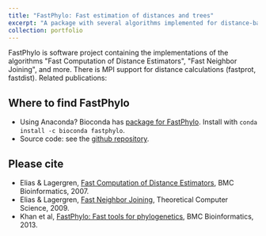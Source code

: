 ```yaml
---
title: "FastPhylo: Fast estimation of distances and trees"
excerpt: "A package with several algorithms implemented for distance-based phylogeny inference"
collection: portfolio
---
```



FastPhylo is software project containing the implementations of the algorithms
"Fast Computation of Distance Estimators", "Fast Neighbor Joining", and more.
There is MPI support for distance calculations (fastprot, fastdist). Related
publications:

## Where to find FastPhylo

* Using Anaconda? Bioconda has <a href="https://anaconda.org/bioconda/fastphylo">package for FastPhylo</a>. Install with `conda install -c bioconda fastphylo`.
* Source code: see the <a href="https://github.com/arvestad/FastPhylo">github repository</a>.

## Please cite

* Elias & Lagergren, <a href="https://bmcbioinformatics.biomedcentral.com/articles/10.1186/1471-2105-8-89">Fast Computation of Distance Estimators</a>, BMC Bioinformatics, 2007.
* Elias & Lagergren, <a href="https://www.sciencedirect.com/science/article/pii/S0304397508009079?via%3Dihub">Fast Neighbor Joining</a>, Theoretical Computer Science, 2009.
* Khan et al, <a href="https://bmcbioinformatics.biomedcentral.com/articles/10.1186/1471-2105-14-334">FastPhylo: Fast tools for phylogenetics</a>, BMC Bioinformatics, 2013.
